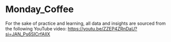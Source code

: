 # Monday_Coffee
For the sake of practice and learning, all data and insights are sourced from the following YouTube video: https://youtu.be/ZZEP4ZRnDaU?si=JAN_Ps6SICrfAIlX

